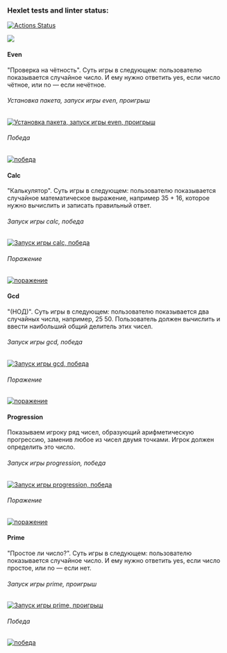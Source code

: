### Hexlet tests and linter status:
[![Actions Status](https://github.com/Bal8080/frontend-project-44/actions/workflows/hexlet-check.yml/badge.svg)](https://github.com/Bal8080/frontend-project-44/actions)

<a href="https://codeclimate.com/github/Bal8080/frontend-project-44/maintainability"><img src="https://api.codeclimate.com/v1/badges/7d4d040c4a9c600824fa/maintainability" /></a>

#### Even
"Проверка на чётность". Суть игры в следующем: пользователю показывается случайное число. И ему нужно ответить yes, если число чётное, или no — если нечётное.  
###### Установка пакета, запуск игры even, проигрыш
[![Установка пакета, запуск игры even, проигрыш](https://asciinema.org/a/3OreRmxTJGQRLWUgg1VVtsu7L.svg)](https://asciinema.org/a/3OreRmxTJGQRLWUgg1VVtsu7L)  
###### Победа
[![победа](https://asciinema.org/a/kUdksZcqOxekcg5QGxIIlSQla.svg)](https://asciinema.org/a/kUdksZcqOxekcg5QGxIIlSQla)

#### Calc
"Калькулятор". Суть игры в следующем: пользователю показывается случайное математическое выражение, например 35 + 16, которое нужно вычислить и записать правильный ответ.  
###### Запуск игры calc, победа
[![Запуск игры calc, победа](https://asciinema.org/a/ka4gj1qZeJSeuDsjPv79wmPbH.svg)](https://asciinema.org/a/ka4gj1qZeJSeuDsjPv79wmPbH)  
###### Поражение
[![поражение](https://asciinema.org/a/KkzOj3tsthcEYWWMI1QbsmJRU.svg)](https://asciinema.org/a/KkzOj3tsthcEYWWMI1QbsmJRU)

#### Gcd
"(НОД)". Суть игры в следующем: пользователю показывается два случайных числа, например, 25 50. Пользователь должен вычислить и ввести наибольший общий делитель этих чисел.  
###### Запуск игры gcd, победа
[![Запуск игры gcd, победа](https://asciinema.org/a/st7DraS41KBL7bJr716fHFrFA.svg)](https://asciinema.org/a/st7DraS41KBL7bJr716fHFrFA)  
###### Поражение
[![поражение](https://asciinema.org/a/y487SBSj4xDGQslavB5hYaXVn.svg)](https://asciinema.org/a/y487SBSj4xDGQslavB5hYaXVn)

#### Progression
Показываем игроку ряд чисел, образующий арифметическую прогрессию, заменив любое из чисел двумя точками. Игрок должен определить это число.  
###### Запуск игры progression, победа
[![Запуск игры progression, победа](https://asciinema.org/a/PFMpvou7JIwi63tqVbxdhBP71.svg)](https://asciinema.org/a/PFMpvou7JIwi63tqVbxdhBP71)  
###### Поражение
[![поражение](https://asciinema.org/a/y487SBSj4xDGQslavB5hYaXVn.svg)](https://asciinema.org/a/y487SBSj4xDGQslavB5hYaXVn)

#### Prime
"Простое ли число?". Суть игры в следующем: пользователю показывается случайное число. И ему нужно ответить yes, если число простое, или no — если нет.  
###### Запуск игры prime, проигрыш
[![Запуск игры prime, проигрыш](https://asciinema.org/a/yK51VrZQFukKEQotZStpeL5ej.svg)](https://asciinema.org/a/yK51VrZQFukKEQotZStpeL5ej)  
###### Победа
[![победа](https://asciinema.org/a/l6bjN7IyiXMnEeL2deku6RmAV.svg)](https://asciinema.org/a/l6bjN7IyiXMnEeL2deku6RmAV)

